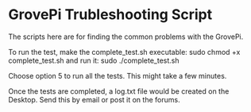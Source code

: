 # GrovePi Trubleshooting Script

The scripts here are for finding the common problems with the GrovePi.

To run the test, make the complete_test.sh executable:
		sudo chmod +x complete_test.sh
and run it:
		sudo ./complete_test.sh

Choose option 5 to run all the tests. This might take a few minutes.

Once the tests are completed, a log.txt file would be created on the Desktop. Send this by email or post it on the forums. 